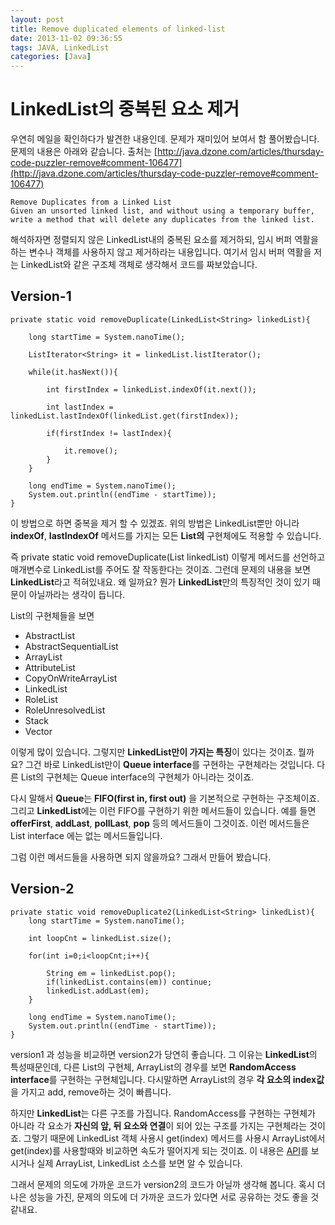 ```yaml
---
layout: post
title: Remove duplicated elements of linked-list
date: 2013-11-02 09:36:55
tags: JAVA, LinkedList
categories: [Java]
---
```


# LinkedList의 중복된 요소 제거
우연히 메일을 확인하다가 발견한 내용인데. 문제가 재미있어 보여서 함 풀어봤습니다.
문제의 내용은 아래와 같습니다. 출처는 [http://java.dzone.com/articles/thursday-code-puzzler-remove#comment-106477](http://java.dzone.com/articles/thursday-code-puzzler-remove#comment-106477)

```
Remove Duplicates from a Linked List
Given an unsorted linked list, and without using a temporary buffer, write a method that will delete any duplicates from the linked list.
```

해석하자면 정렬되지 않은  LinkedList내의 중복된 요소를 제거하되, 임시 버퍼 역활을 하는 변수나 객체를 사용하지 않고 제거하라는 내용입니다.
여기서 임시 버퍼 역활을 저는 LinkedList와 같은 구조체 객체로 생각해서 코드를 짜보았습니다.

## Version-1

```
private static void removeDuplicate(LinkedList<String> linkedList){

	long startTime = System.nanoTime();

	ListIterator<String> it = linkedList.listIterator();

	while(it.hasNext()){

		int firstIndex = linkedList.indexOf(it.next());

		int lastIndex = linkedList.lastIndexOf(linkedList.get(firstIndex));

		if(firstIndex != lastIndex){

			it.remove();
		}
	}

	long endTime = System.nanoTime();
	System.out.println((endTime - startTime));
}
```

이 방법으로 하면 중복을 제거 할 수 있겠죠. 위의 방법은 LinkedList뿐만 아니라 **indexOf**, **lastIndexOf** 메서드를 가지는 모든 **List의** 구현체에도 적용할 수 있습니다.

즉 private static void removeDuplicate(List<String> linkedList) 이렇게 메서드를 선언하고 매개변수로 LinkedList를 주어도 잘 작동한다는 것이죠.
그런데 문제의 내용을 보면 **LinkedList**라고 적혀있내요. 왜 일까요? 뭔가 **LinkedList**만의 특징적인 것이 있기 때문이 아닐까라는 생각이 듭니다.

List의 구현체들을 보면
* AbstractList
* AbstractSequentialList
* ArrayList
* AttributeList
* CopyOnWriteArrayList
* LinkedList
* RoleList
* RoleUnresolvedList
* Stack
* Vector

이렇게 많이 있습니다. 그렇지만 **LinkedList만이 가지는 특징**이 있다는 것이죠.
뭘까요? 그건 바로 LinkedList만이 **Queue interface**를 구현하는 구현체라는 것입니다.
다른 List의 구현체는 Queue interface의 구현체가 아니라는 것이죠.

다시 말해서 **Queue**는 **FIFO(first in, first out)** 을 기본적으로 구현하는 구조체이죠. 그리고 **LinkedList**에는 이런 FIFO를 구현하기 위한 메서드들이 있습니다.
예를 들면 **offerFirst**, **addLast**, **pollLast**, **pop** 등의 메서드들이 그것이죠.
이런 메서드들은 List interface 에는 없는 메서드들입니다.

그럼 이런 메서드들을 사용하면 되지 않을까요? 그래서 만들어 봤습니다.

## Version-2

```
private static void removeDuplicate2(LinkedList<String> linkedList){
	long startTime = System.nanoTime();

	int loopCnt = linkedList.size();

	for(int i=0;i<loopCnt;i++){

		String em = linkedList.pop();
		if(linkedList.contains(em)) continue;
		linkedList.addLast(em);
	}

	long endTime = System.nanoTime();
	System.out.println((endTime - startTime));
}
```

version1 과 성능을 비교하면 version2가 당연히 좋습니다.
그 이유는 **LinkedList**의 특성때문인데, 다른 List의 구현체, ArrayList의 경우를 보면 **RandomAccess interface**를 구현하는 구현체입니다.
다시말하면 ArrayList의 경우 **각 요소의 index값**을 가지고 add, remove하는 것이 빠릅니다.

하지만 **LinkedList**는 다른 구조를 가집니다. RandomAccess를 구현하는 구현체가 아니라 각 요소가 **자신의 앞, 뒤 요소와 연결**이 되어 있는 구조를 가지는 구현체라는 것이죠.
그렇기 때문에 LinkedList 객체 사용시 get(index) 메서드를 사용시 ArrayList에서 get(index)를 사용할때와 비교하면 속도가 떨어지게 되는 것이죠. 이 내용은 [API](https://docs.oracle.com/javase/8/docs/api/java/util/LinkedList.html)를 보시거나 실제 ArrayList, LinkedList 소스를 보면 알 수 있습니다.

그래서 문제의 의도에 가까운 코드가 version2의 코드가 아닐까 생각해 봅니다.
혹시 더 나은 성능을 가진, 문제의 의도에 더 가까운 코드가 있다면 서로 공유하는 것도 좋을 것 같내요.
